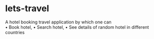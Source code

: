 # lets-travel
A hotel booking travel application by which one can <br>
  • Book hotel,
  • Search hotel,
  • See details of random hotel in different countries
